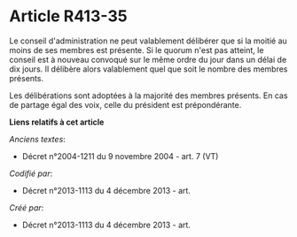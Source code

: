 # Article R413-35

Le conseil d'administration ne peut valablement délibérer que si la moitié au moins de ses membres est présente. Si le quorum
n'est pas atteint, le conseil est à nouveau convoqué sur le même ordre du jour dans un délai de dix jours. Il délibère alors
valablement quel que soit le nombre des membres présents.

Les délibérations sont adoptées à la majorité des membres présents. En cas de partage égal des voix, celle du président est
prépondérante.

**Liens relatifs à cet article**

_Anciens textes_:

  - Décret n°2004-1211 du 9 novembre 2004 - art. 7 (VT)

_Codifié par_:

  - Décret n°2013-1113 du 4 décembre 2013 - art.

_Créé par_:

  - Décret n°2013-1113 du 4 décembre 2013 - art.
